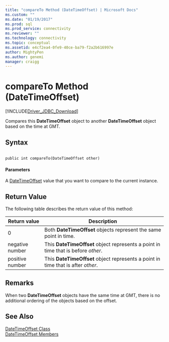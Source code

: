 ```yaml
---
title: "compareTo Method (DateTimeOffset) | Microsoft Docs"
ms.custom: ""
ms.date: "01/19/2017"
ms.prod: sql
ms.prod_service: connectivity
ms.reviewer: ""
ms.technology: connectivity
ms.topic: conceptual
ms.assetid: e4cf2ea4-0fe9-40ce-ba79-f2a2b616997e
author: MightyPen
ms.author: genemi
manager: craigg
---
```

# compareTo Method (DateTimeOffset)
[!INCLUDE[Driver_JDBC_Download](../../../includes/driver_jdbc_download.md)]

  Compares this **DateTimeOffset** object to another **DateTimeOffset** object based on the time at GMT.  
  
## Syntax  
  
```  
  
public int compareTo(DateTimeOffset other)  
```  
  
#### Parameters  
 A [DateTimeOffset](../../../connect/jdbc/reference/datetimeoffset-class.md) value that you want to compare to the current instance.  
  
## Return Value  
 The following table describes the return value of this method:  
  
|Return value|Description|  
|------------------|-----------------|  
|0|Both **DateTimeOffset** objects represent the same point in time.|  
|negative number|This **DateTimeOffset** object represents a point in time that is before *other*.|  
|positive number|This **DateTimeOffset** object represents a point in time that is after *other*.|  
  
## Remarks  
 When two **DateTimeOffset** objects have the same time at GMT, there is no additional ordering of the objects based on the offset.  
  
## See Also  
 [DateTimeOffset Class](../../../connect/jdbc/reference/datetimeoffset-class.md)   
 [DateTimeOffset Members](../../../connect/jdbc/reference/datetimeoffset-members.md)  
  
  
